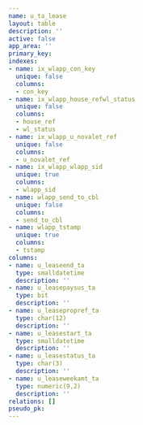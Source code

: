```yaml
---
name: u_ta_lease
layout: table
description: ''
active: false
app_area: ''
primary_key: 
indexes:
- name: ix_wlapp_con_key
  unique: false
  columns:
  - con_key
- name: ix_wlapp_house_refwl_status
  unique: false
  columns:
  - house_ref
  - wl_status
- name: ix_wlapp_u_novalet_ref
  unique: false
  columns:
  - u_novalet_ref
- name: ix_wlapp_wlapp_sid
  unique: true
  columns:
  - wlapp_sid
- name: wlapp_send_to_cbl
  unique: false
  columns:
  - send_to_cbl
- name: wlapp_tstamp
  unique: true
  columns:
  - tstamp
columns:
- name: u_leaseend_ta
  type: smalldatetime
  description: ''
- name: u_leasepaysus_ta
  type: bit
  description: ''
- name: u_leasepropref_ta
  type: char(12)
  description: ''
- name: u_leasestart_ta
  type: smalldatetime
  description: ''
- name: u_leasestatus_ta
  type: char(3)
  description: ''
- name: u_leaseweekamt_ta
  type: numeric(9,2)
  description: ''
relations: []
pseudo_pk: 
---
```


